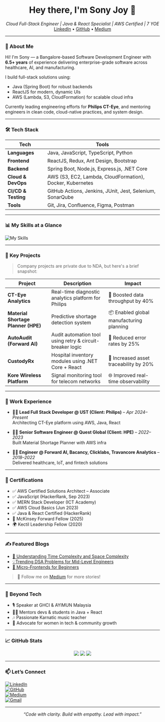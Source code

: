 <!-- 🎯 HEADER / HERO SECTION -->
<h1 align="center">Hey there, I'm Sony Joy 👋</h1>
<p align="center">
  <i>Cloud Full-Stack Engineer | Java & React Specialist | AWS Certified | 7 YOE</i><br/>
  <a href="https://linkedin.com/in/sonyjoyalphonsa">LinkedIn</a> • 
  <a href="https://github.com/sonyalphy">GitHub</a> • 
  <a href="https://medium.com/@scholarsonyalphy2022">Medium</a>
</p>

---

<!-- 🧠 ABOUT ME -->
### 💼 About Me

Hi! I'm Sony — a Bangalore-based Software Development Engineer with **6.5+ years** of experience delivering enterprise-grade software across healthcare, AI, and manufacturing.

I build full-stack solutions using:
- Java (Spring Boot) for robust backends  
- ReactJS for modern, dynamic UIs  
- AWS (Lambda, S3, CloudFormation) for scalable cloud infra  

Currently leading engineering efforts for **Philips CT-Eye**, and mentoring engineers in clean code, cloud-native practices, and system design.

---

<!-- ⚙️ TECH STACK -->
### 🛠️ Tech Stack

| Tech | Tools |
|------|-------|
| **Languages** | Java, JavaScript, TypeScript, Python |
| **Frontend** | ReactJS, Redux, Ant Design, Bootstrap |
| **Backend** | Spring Boot, Node.js, Express.js, .NET Core |
| **Cloud & DevOps** | AWS (S3, EC2, Lambda, CloudFormation), Docker, Kubernetes |
| **CI/CD & Testing** | GitHub Actions, Jenkins, JUnit, Jest, Selenium, SonarQube |
| **Tools** | Git, Jira, Confluence, Figma, Postman |

---

<!-- 📊 SKILLS CHART -->
### 📊 My Skills at a Glance

![My Skills](https://skillicons.dev/icons?i=java,react,aws,nodejs,docker,kubernetes,python,typescript,figma,postman)

---

<!-- 🚀 PROJECTS -->
### 🚀 Key Projects

> Company projects are private due to NDA, but here's a brief snapshot:

| Project | Description | Impact |
|--------|-------------|--------|
| **CT-Eye Analytics** | Real-time diagnostic analytics platform for Philips | 🚀 Boosted data throughput by 40% |
| **Material Shortage Planner (HPE)** | Predictive shortage detection system | 📦 Enabled global manufacturing planning |
| **AutoAudit (Forward AI)** | Audit automation tool using retry & circuit-breaker logic | 🧠 Reduced error rates by 25% |
| **CustodyRx** | Hospital inventory modules using .NET Core + React | 🏥 Increased asset traceability by 20% |
| **Kore Wireless Platform** | Signal monitoring tool for telecom networks | 🌐 Improved real-time observability |

---

<!-- 💼 WORK SNAPSHOT -->
### 🧳 Work Experience

- 👩‍💻 **Lead Full Stack Developer @ UST (Client: Philips)** – *Apr 2024–Present*  
  Architecting CT-Eye platform using AWS, Java, React

- 👩‍💻 **Senior Software Engineer @ Quest Global (Client: HPE)** – *2022–2023*  
  Built Material Shortage Planner with AWS infra

- 👩‍💻 **Engineer @ Forward AI, Bacancy, Clicklabs, Travancore Analytics** – *2018–2022*  
  Delivered healthcare, IoT, and fintech solutions

---

<!-- 🎓 CERTIFICATIONS -->
### 📜 Certifications

- ✅ AWS Certified Solutions Architect – Associate  
- ✅ JavaScript (HackerRank, Sep 2023)  
- ✅ MERN Stack Developer (ICT Academy)  
- ✅ AWS Cloud Basics (Jun 2023)  
- ✅ Java & React Certified (HackerRank)  
- 🏅 McKinsey Forward Fellow (2025)  
- 🌍 Kectil Leadership Fellow (2020)

---

<!-- ✍️ BLOG POSTS -->
### ✍️ Featured Blogs

- [🚀 Understanding Time Complexity and Space Complexity]([https://medium.com/@scholarsonyalphy2022](https://medium.com/@scholarsonyalphy2022/understanding-time-complexity-and-space-complexity-56287694a64f))
- [💡Trending DSA Problems for Mid-Level Engineers]([https://medium.com/@scholarsonyalphy2022](https://medium.com/@scholarsonyalphy2022/trending-dsa-problems-for-mid-level-engineers-ae99e71a0f52))
- [🎨 Micro-Frontends for Beginners]([https://medium.com/@scholarsonyalphy2022](https://medium.com/@scholarsonyalphy2022/micro-frontends-for-beginners-090db907b3fb))

> 📌 Follow me on [Medium](https://medium.com/@scholarsonyalphy2022) for more stories!

---

<!-- ✨ FUN FACTS -->
### 🎵 Beyond Tech

- 🎙️ Speaker at GHCI & AYIMUN Malaysia  
- 🧑‍🏫 Mentors devs & students in Java + React  
- 🎶 Passionate Karnatic music teacher  
- 🌱 Advocate for women in tech & community growth

---

<!-- 📈 GITHUB STATS -->
### 📈 GitHub Stats

<p align="center">
  <img src="https://github-readme-stats.vercel.app/api?username=sonyalphy&show_icons=true&theme=default" />
  <img src="https://github-readme-streak-stats.herokuapp.com?user=sonyalphy&theme=default" />
  <img src="https://github-readme-stats.vercel.app/api/top-langs/?username=sonyalphy&layout=compact" />
</p>

---

<!-- 🤝 CONNECT -->
### 📫 Let’s Connect

[![LinkedIn](https://img.shields.io/badge/-LinkedIn-blue?style=flat&logo=linkedin)](https://linkedin.com/in/sonyjoyalphonsa)  
[![GitHub](https://img.shields.io/badge/-GitHub-black?style=flat&logo=github)](https://github.com/sonyalphy)  
[![Medium](https://img.shields.io/badge/-Medium-black?style=flat&logo=medium)](https://medium.com/@scholarsonyalphy2022)  
[![Gmail](https://img.shields.io/badge/-Email-red?style=flat&logo=gmail)](mailto:sonyalphyjoy2@gmail.com)

---

<!-- 💬 FOOTER QUOTE -->
<p align="center"><i>“Code with clarity. Build with empathy. Lead with impact.”</i></p>
